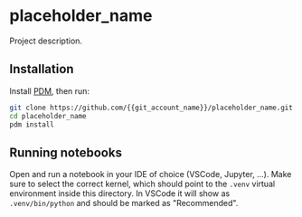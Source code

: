 # placeholder_name

Project description.

## Installation

Install [PDM](https://pdm-project.org), then run:

```sh
git clone https://github.com/{{git_account_name}}/placeholder_name.git
cd placeholder_name
pdm install
```

## Running notebooks

Open and run a notebook in your IDE of choice (VSCode, Jupyter, ...). Make sure
to select the correct kernel, which should point to the `.venv` virtual
environment inside this directory. In VSCode it will show as `.venv/bin/python`
and should be marked as "Recommended".